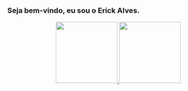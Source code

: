 ### Seja bem-vindo, eu sou o Erick Alves.
<div align="center">
  <a href="https://github.com/ErickAlves7K">
  <img height="140em" src="https://github-readme-stats.vercel.app/api?username=ErickAlves7K&show_icons=true&theme=dracula&include_all_commits=true&count_private=false"/>
  <img height="140em" src="https://github-readme-stats.vercel.app/api/top-langs/?username=ErickAlves7K&layout=compact&langs_count=7&theme=dracula"/>
</div>
<!--
**Anubis7K/Anubis7K** is a ✨ _special_ ✨ repository because its `README.md` (this file) appears on your GitHub profile.

Here are some ideas to get you started:

- 🔭 I’m currently working on ...
- 🌱 I’m currently learning ...
- 👯 I’m looking to collaborate on ...
- 🤔 I’m looking for help with ...
- 💬 Ask me about ...
- 📫 How to reach me: ...
- 😄 Pronouns: ...
- ⚡ Fun fact: ...
-->
